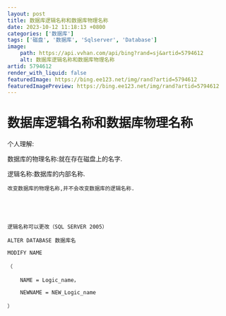 ```yaml
---
layout: post
title: 数据库逻辑名称和数据库物理名称
date: 2023-10-12 11:18:13 +0800
categories: ['数据库']
tags: ['磁盘', '数据库', 'Sqlserver', 'Database']
image:
    path: https://api.vvhan.com/api/bing?rand=sj&artid=5794612
    alt: 数据库逻辑名称和数据库物理名称
artid: 5794612
render_with_liquid: false
featuredImage: https://bing.ee123.net/img/rand?artid=5794612
featuredImagePreview: https://bing.ee123.net/img/rand?artid=5794612
---
```


# 数据库逻辑名称和数据库物理名称

个人理解:

数据库的物理名称:就在存在磁盘上的名字.

逻辑名称:数据库的内部名称.

```
改变数据库的物理名称,并不会改变数据库的逻辑名称.  

  

  

逻辑名称可以更改（SQL SERVER 2005）  

ALTER DATABASE 数据库名  

MODIFY NAME  

（  

    NAME = Logic_name，  

    NEWNAME = NEW_Logic_name  

）
  


```